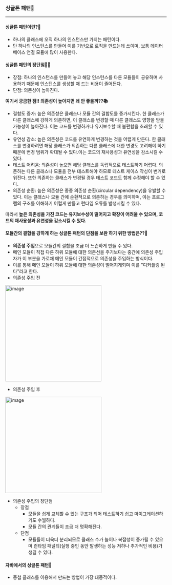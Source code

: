 ### 싱글톤 패턴🎈
---
#### 싱글톤 패턴이란?🧐
- 하나의 클래스에 오직 하나의 인스턴스만 가지는 패턴이다.
- 단 하나의 인스턴스를 만들어 이를 기반으로 로직을 만드는데 쓰이며, 보통 데이터베이스 연결 모듈에 많이 사용한다.

#### 싱글톤 패턴의 장단점💁🏼
- 장점: 하나의 인스턴스를 만들어 놓고 해당 인스턴스를 다른 모듈들이 공유하며 사용하기 때문에 인스턴스를 생성할 때 드는 비용이 줄어든다.
- 단점: 의존성이 높아진다.

**여기서 궁금한 점‼️ 의존성이 높아지면 왜 안 좋을까??📚**
- 결합도 증가: 높은 의존성은 클래스나 모듈 간의 결합도를 증가시킨다. 한 클래스가 다른 클래스에 강하게 의존하면, 이 클래스를 변경할 때 다른 클래스도 영향을 받을 가능성이 높아진다. 이는 코드를 변경하거나 유지보수할 때 불편함을 초래할 수 있다.
- 유연성 감소: 높은 의존성은 코드를 유연하게 변경하는 것을 어렵게 만든다. 한 클래스를 변경하려면 해당 클래스가 의존하는 다른 클래스에 대한 변경도 고려해야 하기 때문에 변경 범위가 확대될 수 있다.이는 코드의 재사용성과 유연성을 감소시킬 수 있다.
- 테스트 어려움: 의존성이 높으면 해당 클래스를 독립적으로 테스트하기 어렵다. 의존하는 다른 클래스나 모듈을 전부 테스트해야 하므로 테스트 케이스 작성이 번거로워진다. 또한 의존하는 클래스가 변경될 경우 테스트 코드도 함께 수정해야 할 수 있다.
- 의존성 순환: 높은 의존성은 종종 의존성 순환(circular dependency)을 유발할 수 있다. 이는 클래스나 모듈 간에 순환적으로 의존하는 경우를 의미하며, 이는 프로그램의 구조를 이해하기 어렵게 만들고 런타임 오류를 발생시킬 수 있다.

따라서 **높은 의존성을 가진 코드는 유지보수성이 떨어지고 확장이 어려울 수 있으며, 코드의 재사용성과 유연성을 감소시킬 수 있다.**

#### 모듈간의 결합을 강하게 하는 싱글톤 패턴의 단점을 보완 하기 위한 방법은??🔎
- **의존성 주입**으로 모듈간의 결합을 조금 더 느슨하게 만들 수 있다.
- 메인 모듈이 직접 다른 하위 모듈에 대한 의존선을 주기보다는 중간에 의존성 주입자가 이 부분을 가로채 메인 모듈이 간접적으로 의존성을 주입하는 방식이다.
- 이를 통해 메인 모듈이 하위 모듈에 대한 의존성이 떨어지게되며 이를 "디커플링 된다"라고 한다.
- 의존성 주입 전
<img width="300" alt="image" src="https://github.com/meezzui/Development-CS/assets/86812098/051cedd9-a5e0-4675-b163-b650a61d4833">

- 의존성 주입 후
<img width="300" alt="image" src="https://github.com/meezzui/Development-CS/assets/86812098/37139855-cf6b-4820-90c3-4373c56f879d">

- 의존성 주입의 장단점
  - 장점
    - 모듈을 쉽게 교체할 수 있는 구조가 되어 테스트하기 쉽고 마이그레이션하기도 수월하다.
    - 모듈 간의 관계들이 조금 더 명확해진다.
  - 단점
    - 모듈들이 더욱더 분리되므로 클래스 수가 늘어나 복잡성이 증가될 수 있으며 런타임 패널티(실행 중인 동안 발생하는 성능 저하나 추가적인 비용)가 생길 수 있다.

#### 자바에서의 싱글톤 패턴🌈
- 중첩 클래스를 이용해서 만드는 방법이 가장 대중적이다.
